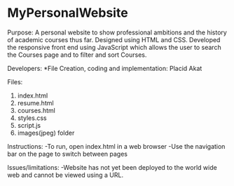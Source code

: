 # MyPersonalWebsite

Purpose:
A personal website to show professional ambitions and the history of academic courses thus far. 
Designed using HTML and CSS. Developed the responsive front end using JavaScript which allows the user to search the Courses page and to filter and sort Courses.

Developers:
*File Creation, coding and implementation: Placid Akat

Files:
1. index.html
2. resume.html
3. courses.html
4. styles.css
5. script.js
6. images(jpeg) folder

Instructions:
-To run, open index.html in a web browser
-Use the navigation bar on the page to switch between pages

Issues/limitations:
-Website has not yet been deployed to the world wide web and cannot be viewed using a URL.


